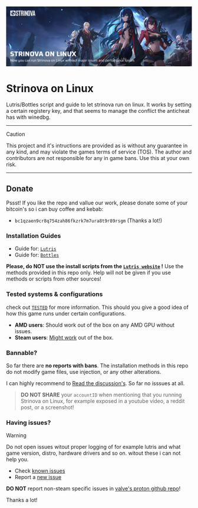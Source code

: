 ![](./images/cover.png)

# Strinova on Linux
Lutris/Bottles script and guide to let strinova run on linux. It works by setting a certain registery key, and that seems to manage the conflict the anticheat has with winedbg.

<hr></hr>


> [!CAUTION]
> This project and it's intructions are provided as is without any guarantee in any kind, and may violate the games terms of service (TOS). The author and contributors are not responsible for any in game bans. Use this at your own risk.

<hr>

## Donate
Pssst! If you like the repo and vallue our work, please donate some of your bitcoin's so i can buy coffee and kebab:
- `bc1qzaen9cr8q754zah86fkzrk7m7ura8t9r89rsgm` (Thanks a lot!)

### Installation Guides
- Guide for: [`Lutris`](./lutris/INSTALLATION.md)
- Guide for: [`Bottles`](./bottles/INSTALLATION.md)

**Please, do NOT use the install scripts from the [`Lutris website`](https://github.com/aamaanaa/strinova-linux/issues/2) !** Use the methods provided in this repo only. Help will not be given if you use methods or scripts from other sources!

### Tested systems & configurations
check out [`TESTED`](./TESTED.md) for more information. This should you give a good idea of how this game runs under certain configurations.

- **AMD users**: Should work out of the box on any AMD GPU without issues.
- **Steam users**: [Might work](https://github.com/aamaanaa/strinova-linux/issues/28) out of the box.

### Bannable?
So far there are **no reports with bans**. The installation methods in this repo do not modify game files, use injection, or any other alterations.

I can highly recommend to [Read the discussion's](https://github.com/aamaanaa/strinova-linux/discussions/31). So far no isssues at all.

> **DO NOT SHARE** your `accountID` when mentioning that you running Strinova on Linux, for example exposed in a youtube video, a reddit post, or a screenshot!

### Having issues?

> [!WARNING]
> Do not open issues witout proper logging of for example lutris and what game version, distro, hardware drivers and so on. witout these i can not help you.

- Check [known issues](./KNOWN_ISSUES.md) 
- Report a [new issue](https://github.com/aamaanaa/strinova-linux/issues/new/choose)

**DO NOT** report non-steam specific issues in [valve's proton github repo](https://github.com/ValveSoftware/Proton/issues/8262)!

Thanks a lot!

